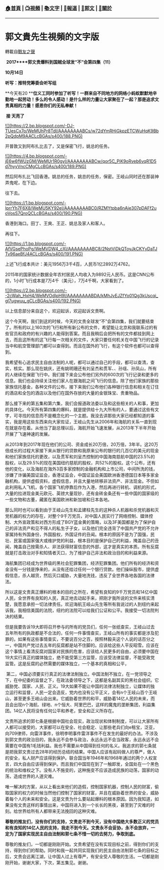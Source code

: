 ###  [:house:首頁](https://github.com/ourhimalayas/home) | [:tv:視頻](https://github.com/ourhimalayas/videos) | [:books:文字](https://github.com/ourhimalayas/txt) | [:newspaper:報道](https://github.com/ourhimalayas/news) | [:eagle:郭文](https://github.com/ourhimalayas/guomedia) | [:pray:關於](https://github.com/ourhimalayas/home/tree/master/about)
---
# 郭文貴先生視頻的文字版
轉載自[戰友之聲](http://littleantvoice.blogspot.com)

&nbsp;**2017****郭文贵爆料到国贼全球发“不”会第四集（11）**

**10****月14****日**













**听写：推特党筹委会听写组**















**今天有20&nbsp;****位义工同时参加了听写！一群来自不同地方的网络小蚂蚁默默地辛勤地一起劳动！多么的令人感动！是什么样的力量让大家聚在了一起？那是追求文贵真相的力量！感恩你们的无私奉献！**





**&nbsp;接 天亮了**



[!\[\](https://2.bp.blogspot.com/-DJ-TUesCx7o/WeMUhPr8TdI/AAAAAAAABCs/w72dYmRHiGkpzETCWuHqK9Bb2pQdpM9AACLcBGAs/s400/188.PNG)](https://2.bp.blogspot.com/-DJ-TUesCx7o/WeMUhPr8TdI/AAAAAAAABCs/w72dYmRHiGkpzETCWuHqK9Bb2pQdpM9AACLcBGAs/s1600/188.PNG)







开普敦又到阿布扎比去了，又是保密飞行，姚总的任务。

[!\[\](https://4.bp.blogspot.com/-jE6w6fWUzGM/WeMUr1R0gyI/AAAAAAAABCw/qor5C_PiK9oRveb6vqR1D5d7hyyVncCMgCLcBGAs/s400/189.PNG)](https://4.bp.blogspot.com/-jE6w6fWUzGM/WeMUr1R0gyI/AAAAAAAABCw/qor5C_PiK9oRveb6vqR1D5d7hyyVncCMgCLcBGAs/s1600/189.PNG)



然后阿布扎比飞回香港。姚总的任务，姚总的任务，保密。王岐山同时还在那装神弄鬼呢，在下边。

往下去。



[!\[\](https://1.bp.blogspot.com/-lprrYh7F6X8/WeMU5KY92eI/AAAAAAAABC0/RZMYtpba6nAie307pDAFf2uoVosS7QroQCLcBGAs/s400/190.PNG)](https://1.bp.blogspot.com/-lprrYh7F6X8/WeMU5KY92eI/AAAAAAAABC0/RZMYtpba6nAie307pDAFf2uoVosS7QroQCLcBGAs/s1600/190.PNG)





香港到海口。田丁、王爽、王正、姚总及家人和客人。

再往下。

[!\[\](https://1.bp.blogspot.com/-AfVGsePhoPg/WeMVDW4_cXI/AAAAAAAABC8/2NstViDkQToyJkCKYyDaTJTv96aeBfJ4ACLcBGAs/s400/191.PNG)](https://1.bp.blogspot.com/-AfVGsePhoPg/WeMVDW4_cXI/AAAAAAAABC8/2NstViDkQToyJkCKYyDaTJTv96aeBfJ4ACLcBGAs/s1600/191.PNG)

上述飞行成本共计：美元1956万3千4百，人民币1亿2892万4762。

2015年的国家统计数据全年农村居民人均收入为9892元人民币。这是CNN公布的，1小时飞行成本是7万4千（美元），7万4千啊，大家看到了。

[!\[\](https://2.bp.blogspot.com/--2cWah_HxH4/WeMVOdIpH9I/AAAAAAAABDA/kMhJvEJZfYo01Qg3kUscqi_gl7ugwuu_gCLcBGAs/s400/192.PNG)](https://2.bp.blogspot.com/--2cWah_HxH4/WeMVOdIpH9I/AAAAAAAABDA/kMhJvEJZfYo01Qg3kUscqi_gl7ugwuu_gCLcBGAs/s1600/192.PNG)

以上信息部分来自这个，欢迎起诉，欢迎起诉文贵啊。



这个今天啊，我们到这的时候，今天的文贵全球发“不”会第四集，我们就要结束了。所有的以上160次的飞行和所有新公布的文件，希望能让北京和我联系过的有些官员和政府的有兴趣的人能得到答案。而且我稍后会把所有的文件都挂到网上去，而且这所有的这飞行每一次相关的文件，大家只要任何机关在中国飞行的记录当中和航空管理部门都可以查得到。而且在国外的飞行，有这个软件也都可以查得到。

我希望有心追求民主自由法制的人呢，都可以通过自己的手段，都可以查清，查实，核实。那么现在姚庆，还有姚明珊还有刘呈杰和贯军、、孙瑶、孙凤山，所有的人继续在保密飞行中。我们接下来会公布他们另外的600次的飞行记录和更多的信息。我们也会持续关注他们家人在跟海航之间飞行的信息。除了他们家族的那些家族信托基金，各种文件的公布，接下来我们公布他们各种银行信息和相关在订住的酒店和全包的酒店以及他们在国外存放的大量的金银珠宝、贵重物品。

那么接下来的第五集和第六集，我们会报道政法委以及和这些相关的人和事，更加的具体化。今天所有第四集的爆料，就是提供给十九大所有的人，要通过这些有文字，可寻找的信息而不是概念化的一个主题。我没去讲那些大家已经都知道的事实，我是用这些东西来向大家佐证，王岐山先生从2006年和海航的关系一直到现在就是存在着。从他当了副总理以后，海航开始飞速发展，从2013年下半年开始开展了飞速神速的发展。





从2013年到2017年现在他们的公司、资金成长20万倍，20万倍，3年半。这20万倍成长的过程大家接下来从银行的贷款和我原来公布的银行的几百亿的美元的现金和他们家族信托的更改，以及贯军和刘呈杰控制的中国海南慈航中国的23.5%的股权，以及29.5%的现在美国纽约慈航的股权，共52%的股权。这个公布，还有他的变化，以及海航在海外3百多家控制的金融机构和上市公司，中间所洗的钱，涉嫌了诈骗美国证监会，香港证监会，中国证监会美国欧洲香港德国日本等多家金融机构，提供虚假资料，虚假信息，并且大量地转移非法资产、非法现金。不但如此利用私人飞机，各个国家飞机停靠后作为入港，然后再进行转机、调机的形式，大量的拉进现金美元欧元、英镑大量现钞，还有金砖金条还有一些中国的国家级的一些文物和古董，藏匿在美国欧洲和新加坡和日本各地。

那么同时也可以看到由于王岐山先生和孟建柱先生的这种杀人机器和杀党机器和灭党机器的权力的存在，对整个9千万党员，对中国人民实行了网络控制、媒体控制、大外宣政策和对西方形成了BGY蓝金黄的策略，以及3F美国都是为了保护自己的非法资产和见不得人的私生子子女，以及他们完全违背了中国共产党的不允许家属持有外国身份，外国股权，外国证件的丑闻。根本的原因不是为了国强，民壮、民富或国家强大或维护党的利益，根本目的是保护自己的利益，掩盖自己的丑闻，掩盖自己按需杀人、非法获得财富信息的外部，这才是真实的本质。所有反腐就是打击政治对手和知情者灭口，为了维护自己非法和政治目的和利益来源。

海航集团已经成为世界级的黑社会犯罪集团，经济犯罪集团。他们所有的经济和资金没有一分钱是挣来的，从没有还给过任何一个银行贷款。他们操纵股市，提供虚假信息，杀人越货，然后灭口威胁，大量地洗钱，违反了全世界各地各国的法律法。

所以这是文贵真正爆料的根本的目的之所在，希望有良知的9千万党员和14亿中国人民，全世界有良知的人民，真正地去动起手来，把刚才我所说的文件来核实清楚，我愿意承担一切法律责任。欢迎海航王岐山先生等所有我说过的人到纽约来起诉我，我相信美国的法院，纽约的法院可以给我们公证和公平。我接受一切法院判决的结果。





但是我要告诉19大即将召开参与的所有的党员们，任何一张纸查实，王岐山过去五年所有的执政都是不合法的，任何一件事情查实，王岐山所有的事实都是涉及犯罪的，如果有这些事情查实，不要说百分之百，按照林毅夫这个人说的话百分之一，中国共产党过去五年的反腐都是站不住脚的。应该给这些人平反昭雪。应该在这个事情上看清反腐对国家对民族的危害，应该给人民更多的自由，必须要中国在19大实行真正的媒体独立，绝不能受第三方监管，应该受法律监督，不能受政党监管。这是反腐的必然需要的媒体独立，一个基本的真相和公平，



&nbsp;第二，中国必须要实行真正的法律法制独立。中国法制不独立，在一党领导之下，在中纪委的监督之下，在政法委领导之下，这都是名副其实的黑社会组织。它威胁党、国家、人民、正义。19大如果不能让中国的法律法制独立，让媒体的独立运行和监督，人民一定会造反，党内也没有公平正义，会有n个王岐山百个王岐山，甚至更多王岐山会出来。它威胁着世界的和平，威胁着14亿人民的未来，而且会出现n个海航、绿地、n个恒大、阿里巴巴，这样的魔鬼的垄断集团，利益集团。14亿人民将没有任何公平和养老，安全和正义所存在。

文贵所追求的郭七条是根据中国社会现实，政治现状和体制制度，可以让大家所有人都可以接受的，大家都可以在安全、社会稳定、让那些老兵们向e租宝，泛亚，向709律师，向雷洋事件，徐明李明事件雷洋事件不在发生的最好的办法。不涉及到郭文贵的政治目的，我永远不会参与政治，永远永远不会当政客，永远永远不会需要在中国有1毛钱利益。我也不需要从中国得到任何的名义。我追求的郭七条就是把我郭文贵过去28年的经历总结的结果。中国人应该有起码做人的尊严，做人的安全，私人财产应该得到保护。联合国当年1946年和1968年通过的两个人权宣言，四大自由应该得到保护。而且我们中国现在到了一触即发，全国处在一个黑色的统治和维权之下。没有人不施变的，这种施变不应该造成民族的动荡，国家的动荡，造成世界的人道灾难。

唯一解决的方案，从以上看出来他们的造假，控制国家机器，控制人民的财富，偷取国家的权力的时候当然他们控制了国家的财富，并且在威胁着世界的安全，威胁着每个人的未来和安全。这是文贵为什么要站起爆料的根本原因。因为我知道，如果没有文贵这样的事情出来，中国将进入到一个长长的黑夜，甚至到了灾难的时刻。给世界给所有人都带来无法挽回的这种灾难。

**尊敬的推友们，没有你们的支持，文贵走不到今天，没有中国绝大多数正义的党员和有良知的14亿人民的支持，我走不到今天。文贵永不会妥协，永不会放弃，一定为了国家实现民主自由法制和郭七条不惜一切的去努力，争取到底。**

尊敬的推友们，一切都是刚刚开始。文贵希望在没有实现目标之前，得到你们的支持，得到你们的帮助。同时和我一起共同实现我们的民主自由法制郭七条的目标之后，文贵会远离江湖，让中国人过上有尊严，有安全受人尊敬的生活。一切都是刚刚开始，谢谢大家，下次，第五集见。谢谢。